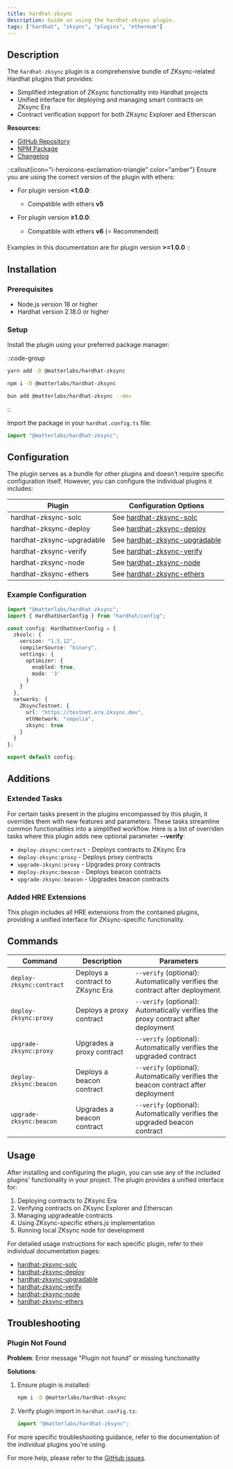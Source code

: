 ```yaml
---
title: hardhat-zksync
description: Guide on using the hardhat-zksync plugin.
tags: ["hardhat", "zksync", "plugins", "ethereum"]
---
```


## Description

The `hardhat-zksync` plugin is a comprehensive bundle of ZKsync-related Hardhat plugins that provides:

- Simplified integration of ZKsync functionality into Hardhat projects
- Unified interface for deploying and managing smart contracts on ZKsync Era
- Contract verification support for both ZKsync Explorer and Etherscan

**Resources:**

- [GitHub Repository](%%zk_git_repo_hardhat-zksync%%)
- [NPM Package](https://www.npmjs.com/package/@matterlabs/hardhat-zksync)
- [Changelog](%%zk_git_repo_hardhat-zksync%%/blob/main/packages/hardhat-zksync/CHANGELOG.md)

::callout{icon="i-heroicons-exclamation-triangle" color="amber"}
Ensure you are using the correct version of the plugin with ethers:

- For plugin version **<1.0.0**:
  - Compatible with ethers **v5**

- For plugin version **≥1.0.0**:
  - Compatible with ethers **v6** (⭐ Recommended)

Examples in this documentation are for plugin version **>=1.0.0**
::

## Installation

### Prerequisites

- Node.js version 18 or higher
- Hardhat version 2.18.0 or higher

### Setup

Install the plugin using your preferred package manager:

::code-group

```bash [yarn]
yarn add -D @matterlabs/hardhat-zksync
```

```bash [npm]
npm i -D @matterlabs/hardhat-zksync
```

```bash [bun]
bun add @matterlabs/hardhat-zksync --dev
```

::

Import the package in your `hardhat.config.ts` file:

```typescript
import "@matterlabs/hardhat-zksync";
```

## Configuration

The plugin serves as a bundle for other plugins and doesn't require specific configuration itself.
However, you can configure the individual plugins it includes:

| Plugin | Configuration Options |
|--------|----------------------|
| hardhat-zksync-solc | See [hardhat-zksync-solc](/zksync-era/tooling/hardhat/plugins/hardhat-zksync-solc) |
| hardhat-zksync-deploy | See [hardhat-zksync-deploy](/zksync-era/tooling/hardhat/plugins/hardhat-zksync-deploy) |
| hardhat-zksync-upgradable | See [hardhat-zksync-upgradable](/zksync-era/tooling/hardhat/plugins/hardhat-zksync-upgradable) |
| hardhat-zksync-verify | See [hardhat-zksync-verify](/zksync-era/tooling/hardhat/plugins/hardhat-zksync-verify) |
| hardhat-zksync-node | See [hardhat-zksync-node](/zksync-era/tooling/hardhat/plugins/hardhat-zksync-node) |
| hardhat-zksync-ethers | See [hardhat-zksync-ethers](/zksync-era/tooling/hardhat/plugins/hardhat-zksync-ethers) |

### Example Configuration

```typescript
import "@matterlabs/hardhat-zksync";
import { HardhatUserConfig } from "hardhat/config";

const config: HardhatUserConfig = {
  zksolc: {
    version: "1.5.12",
    compilerSource: "binary",
    settings: {
      optimizer: {
        enabled: true,
        mode: '3'
      }
    }
  },
  networks: {
    ZKsyncTestnet: {
      url: "https://testnet.era.zksync.dev",
      ethNetwork: "sepolia",
      zksync: true
    }
  }
};

export default config;
```

## Additions

### Extended Tasks

For certain tasks present in the plugins encompassed by this plugin, it overrides them with new features and parameters.
These tasks streamline common functionalities into a simplified workflow.
Here is a list of overriden tasks where this plugin adds new optional parameter **--verify**:

- `deploy-zksync:contract` - Deploys contracts to ZKsync Era
- `deploy-zksync:proxy` - Deploys proxy contracts
- `upgrade-zksync:proxy` - Upgrades proxy contracts
- `deploy-zksync:beacon` - Deploys beacon contracts
- `upgrade-zksync:beacon` - Upgrades beacon contracts

### Added HRE Extensions

This plugin includes all HRE extensions from the contained plugins, providing a unified interface for ZKsync-specific functionality.

## Commands

| Command | Description | Parameters |
|---------|-------------|------------|
| `deploy-zksync:contract` | Deploys a contract to ZKsync Era | `--verify` (optional): Automatically verifies the contract after deployment |
| `deploy-zksync:proxy` | Deploys a proxy contract | `--verify` (optional): Automatically verifies the proxy contract after deployment |
| `upgrade-zksync:proxy` | Upgrades a proxy contract | `--verify` (optional): Automatically verifies the upgraded contract |
| `deploy-zksync:beacon` | Deploys a beacon contract | `--verify` (optional): Automatically verifies the beacon contract after deployment |
| `upgrade-zksync:beacon` | Upgrades a beacon contract | `--verify` (optional): Automatically verifies the upgraded beacon contract |

## Usage

After installing and configuring the plugin, you can use any of the included plugins' functionality in your project.
The plugin provides a unified interface for:

1. Deploying contracts to ZKsync Era
2. Verifying contracts on ZKsync Explorer and Etherscan
3. Managing upgradeable contracts
4. Using ZKsync-specific ethers.js implementation
5. Running local ZKsync node for development

For detailed usage instructions for each specific plugin, refer to their individual documentation pages:

- [hardhat-zksync-solc](/zksync-era/tooling/hardhat/plugins/hardhat-zksync-solc)
- [hardhat-zksync-deploy](/zksync-era/tooling/hardhat/plugins/hardhat-zksync-deploy)
- [hardhat-zksync-upgradable](/zksync-era/tooling/hardhat/plugins/hardhat-zksync-upgradable)
- [hardhat-zksync-verify](/zksync-era/tooling/hardhat/plugins/hardhat-zksync-verify)
- [hardhat-zksync-node](/zksync-era/tooling/hardhat/plugins/hardhat-zksync-node)
- [hardhat-zksync-ethers](/zksync-era/tooling/hardhat/plugins/hardhat-zksync-ethers)

## Troubleshooting

### Plugin Not Found

**Problem**: Error message "Plugin not found" or missing functionality

**Solutions**:

1. Ensure plugin is installed:

   ```bash
   npm i -D @matterlabs/hardhat-zksync
   ```

2. Verify plugin import in `hardhat.config.ts`:

   ```typescript
   import "@matterlabs/hardhat-zksync";
   ```

For more specific troubleshooting guidance, refer to the documentation of the individual plugins you're using.

For more help, please refer to the [GitHub issues](https://github.com/matter-labs/hardhat-zksync/issues).

